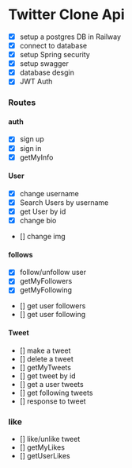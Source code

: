# Twitter Clone Api
 
  * [x] setup a postgres DB in Railway
  * [x] connect to database
  * [x] setup Spring security 
  * [x] setup swagger
  * [x] database desgin
  * [x] JWT Auth

  ### Routes
#### auth
* [x] sign up
* [x] sign in
* [x] getMyInfo

#### User
* [x] change username
* [x] Search Users by username
* [x] get User by id
* [x] change bio
* [] change img

#### follows
* [x] follow/unfollow user
* [x] getMyFollowers
* [x] getMyFollowing
* [] get user followers
* [] get user following

#### Tweet
* [] make a tweet
* [] delete a tweet
* [] getMyTweets
* [] get tweet by id
* [] get a user tweets
* [] get following tweets
* [] response to tweet

### like
* [] like/unlike tweet
* [] getMyLikes
* [] getUserLikes




    
    
